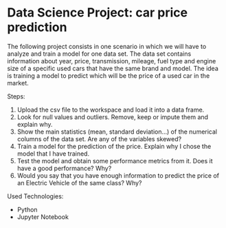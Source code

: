 # Data Science Project: car price prediction

The following project consists in one scenario in which we will have to analyze and train a model for one data set. The data set contains information about year, price, transmission, mileage, fuel type and engine size of a specific used cars that have the same brand and model. The idea is training a model to predict which will be the price of a used car in the market.

Steps:

1.	Upload the csv file to the workspace and load it into a data frame.
2.	Look for null values and outliers. Remove, keep or impute them and explain why.
3.	Show the main statistics (mean, standard deviation…) of the numerical columns of the data set. Are any of the variables skewed?
4.	Train a model for the prediction of the price. Explain why I chose the model that I have trained.
5.	Test the model and obtain some performance metrics from it. Does it have a good performance? Why?
6.	Would you say that you have enough information to predict the price of an Electric Vehicle of the same class? Why?

Used Technologies:
- Python
- Jupyter Notebook
